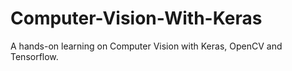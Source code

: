 # Computer-Vision-With-Keras

A hands-on learning on Computer Vision with Keras, OpenCV and Tensorflow.
